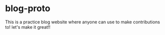 # blog-proto
This is a practice blog website where anyone can use to make contributions to! let's make it great!!
